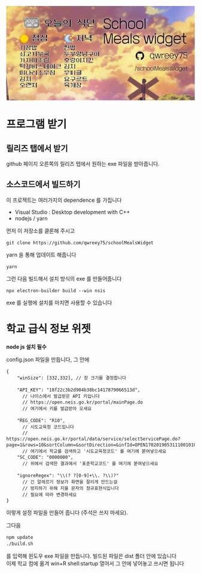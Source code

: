 
![미리보기](docs/header.png)  

# 프로그램 받기

## 릴리즈 탭에서 받기

github 페이지 오른쪽의 릴리즈 탭에서 원하는 exe 파일을 받아줍니다.  

## 소스코드에서 빌드하기

이 프로젝트는 여러가지의 dependence 를 가집니다  
 + Visual Studio : Desktop development with C++  
 + nodejs / yarn  

먼저 이 저장소를 클론해 주시고  
```
git clone https://github.com/qwreey75/schoolMealsWidget
```

yarn 을 통해 업데이트 해줍니다  
```
yarn
```

그런 다음 빌드해서 설치 방식의 exe 를 만들어줍니다  
```
npx electron-builder build --win nsis
```

exe 를 실행에 설치를 마치면 사용할 수 있습니다  

# 학교 급식 정보 위젯

**node js 설치 필수**  

config.json 파일을 만듭니다, 그 안에  
```jsonc
{
    "winSize": [332,332], // 창 크기를 결정합니다

    "API_KEY": "18f22c3b2d904b38bc1417879066513d",
      // 나이스에서 발급받은 API 키입니다
      // https://open.neis.go.kr/portal/mainPage.do
      // 여기에서 키를 발급받아 오세요

    "REG_CODE": "R10",
      // 시도교육청 코드입니다
      // https://open.neis.go.kr/portal/data/service/selectServicePage.do?page=1&rows=10&sortColumn=&sortDirection=&infId=OPEN17020190531110010104913&infSeq=1
      // 여기에서 학교를 검색하고 '시도교육청코드' 를 여기에 붇여넣으세요
    "SC_CODE": "0000000",
      // 위에서 검색한 결과에서 '표준학교코드' 를 여기에 붇여넣으세요

    "ignoreRegex": "\\(? ?[0-9]+\\. ?\\)?"
      // 긴 알레르기 정보가 화면을 잘리게 만드는걸
      // 방지하기 위해 지울 문자의 정규표현식입니다
      // 필요에 따라 변경하세요
}
```

이렇게 설정 파일을 만들어 줍니다 (주석은 쓰지 마세요).  

그다음  
```sh
npm update
./build.sh
```
를 입력해 윈도우 exe 파일을 만듭니다. 빌드된 파일은 dist 폴더 안에 있습니다  
이제 학교 컴에 옮겨 win+R shell:startup 열어서 그 안에 넣어놓고 쓰시면 됩니다  
